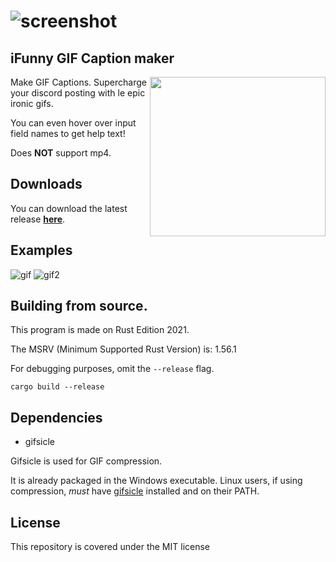 # ![screenshot](https://media.discordapp.net/attachments/690220522600267780/929755673011580938/unknown.png)

## iFunny GIF Caption maker

<img align="right" width="281" height="255" src="https://i.imgur.com/Gb3Aptm.gif">

Make GIF Captions. Supercharge your discord posting with le epic ironic gifs. 

You can even hover over input field names to get help text! 

Does **NOT** support mp4.

## Downloads

You can download the latest release **[here](https://github.com/bltzxsd/unlustig/releases/latest)**.

## Examples
![gif](https://media.discordapp.net/attachments/834076909557645335/929746951757496351/2VUqz.gif)
![gif2](https://media.discordapp.net/attachments/834076909557645335/929748427724701706/ezgif-2-5dbac32931.gif)

## Building from source.
This program is made on Rust Edition 2021. 

The MSRV (Minimum Supported Rust Version) is: 1.56.1

For debugging purposes, omit the `--release` flag.
```
cargo build --release 
```

## Dependencies

* gifsicle

Gifsicle is used for GIF compression. 

It is already packaged in the Windows executable. 
Linux users, if using compression, *must* have [gifsicle](https://www.lcdf.org/gifsicle/) installed and on their PATH.

## License 
This repository is covered under the MIT license
